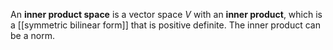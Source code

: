 An **inner product space** is a vector space $V$ with an **inner product**, which is a [[symmetric bilinear form]] that is positive definite. The inner product can be a norm.